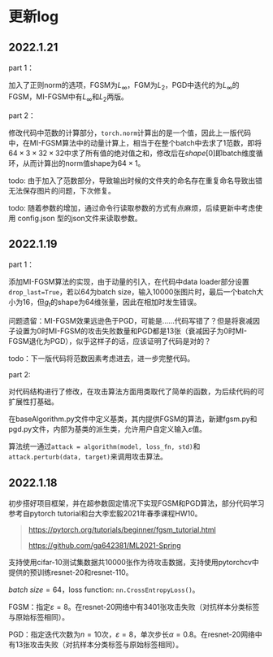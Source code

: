 # 更新log

## 2022.1.21

part 1：

加入了正则norm的选项，FGSM为$L_{\infty}$，FGM为$L_2$，PGD中迭代的为$L_{\infty}$的FGSM，MI-FGSM中有$L_{\infty}$和$L_2$两版。

part 2：

修改代码中范数的计算部分，`torch.norm`计算出的是一个值，因此上一版代码中，在MI-FGSM算法中的动量计算上，相当于在整个batch中去求了1范数，即将$64{\times}3{\times}32{\times}32$中求了所有值的绝对值之和，修改后在$shape[0]$即batch维度循环，从而计算出的norm值shape为$64{\times}1$。

todo: 由于加入了范数部分，导致输出时候的文件夹的命名存在重复命名导致出错无法保存图片的问题，下次修复。

todo: 随着参数的增加，通过命令行读取参数的方式有点麻烦，后续更新中考虑使用 config.json 型的json文件来读取参数。

## 2022.1.19

part 1：

添加MI-FGSM算法的实现，由于动量的引入，在代码中data loader部分设置`drop_last=True`，若以64为batch size，输入10000张图片时，最后一个batch大小为16，但$g_t$的shape为64维张量，因此在相加时发生错误。

问题遗留：MI-FGSM效果远逊色于PGD，可能是……代码写错了？但是将衰减因子设置为0时MI-FGSM的攻击失败数量和PGD都是13张（衰减因子为0时MI-FGSM退化为PGD），似乎这样子的话，应该证明了代码是对的？

todo：下一版代码将范数因素考虑进去，进一步完整代码。

part 2:

对代码结构进行了修改，在攻击算法方面用类取代了简单的函数，为后续代码的可扩展性打基础。

在baseAlgorithm.py文件中定义基类，其内提供FGSM的算法，新建fgsm.py和pgd.py文件，内部为基类的派生类，允许用户自定义输入$\varepsilon$值。

算法统一通过`attack = algorithm(model, loss_fn, std)`和`attack.perturb(data, target)`来调用攻击算法。

## 2022.1.18

初步搭好项目框架，并在超参数固定情况下实现FGSM和PGD算法，部分代码学习参考自pytorch tutorial和台大李宏毅2021年春季课程HW10。

> https://pytorch.org/tutorials/beginner/fgsm_tutorial.html
> 
> https://github.com/ga642381/ML2021-Spring

支持使用cifar-10测试集数据共10000张作为待攻击数据，支持使用pytorchcv中提供的预训练resnet-20和resnet-110。

$batch\ size=64$，loss function: `nn.CrossEntropyLoss()`。

FGSM：指定$\varepsilon=8$。在resnet-20网络中有3401张攻击失败（对抗样本分类标签与原始标签相同）。

PGD：指定迭代次数为$n=10$次，$\varepsilon=8$，单次步长$\alpha=0.8$。在resnet-20网络中有13张攻击失败（对抗样本分类标签与原始标签相同）。